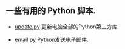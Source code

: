 ## 一些有用的 Python 脚本.

- <a href="https://ltoddy.github.io/Python-useful/update/" target="_blank">update.py</a>  更新电脑全部的Python第三方库.

- <a href="https://ltoddy.github.io/Python-useful/email/" target="_blank">email.py</a>  Python发送电子邮件.

